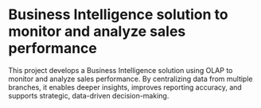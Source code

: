 # Business Intelligence solution to monitor and analyze sales performance
This project develops a Business Intelligence solution using OLAP to monitor and analyze sales performance. By centralizing data from multiple branches, it enables deeper insights, improves reporting accuracy, and supports strategic, data-driven decision-making.
